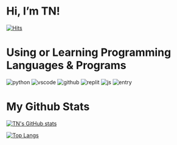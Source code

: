 # Hi, I’m TN!

[![Hits](https://hits.seeyoufarm.com/api/count/incr/badge.svg?url=https%3A%2F%2Fgithub.com%2Ftn-tttns&count_bg=%23969696&title_bg=%23272727&icon=github.svg&icon_color=%23E7E7E7&title=hits&edge_flat=true)](https://hits.seeyoufarm.com)

# Using or Learning Programming Languages & Programs
![python](https://img.shields.io/badge/-PYTHON-3776AB?style=for-the-badge&logo=python&logoColor=white) ![vscode](https://img.shields.io/badge/-Visual%20Studio%20Code-007ACC?style=for-the-badge&logo=visualstudiocode&logoColor=white) ![github](https://img.shields.io/badge/-github-181717?style=for-the-badge&logo=github&logoColor=white) ![replit](https://img.shields.io/badge/-replit-F26207?style=for-the-badge&logo=replit&logoColor=white) ![js](https://img.shields.io/badge/-javascript-F7DF1E?style=for-the-badge&logo=javascript&logoColor=black) ![entry](https://img.shields.io/badge/-entry-00d674?style=for-the-badge)

# My Github Stats
[![TN's GitHub stats](https://github-readme-stats.vercel.app/api?username=tn-tttns&show_icons=true&theme=tokyonight)](https://github.com/anuraghazra/github-readme-stats)

[![Top Langs](https://github-readme-stats.vercel.app/api/top-langs/?username=tn-tttns&layout=compact)](https://github.com/anuraghazra/github-readme-stats)
